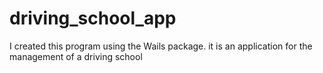 # driving_school_app
I created this program using the Wails package.
it is an application for the management of a driving school
